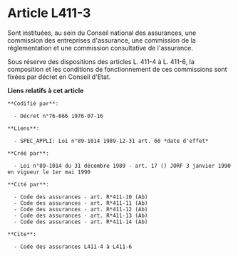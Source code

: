 # Article L411-3

Sont instituées, au sein du Conseil national des assurances, une commission des entreprises d'assurance, une commission de la
réglementation et une commission consultative de l'assurance.

Sous réserve des dispositions des articles L. 411-4 à L. 411-6, la composition et les conditions de fonctionnement de ces
commissions sont fixées par décret en Conseil d'Etat.

**Liens relatifs à cet article**

	**Codifié par**:

	  - Décret n°76-666 1976-07-16

	**Liens**:

	  - SPEC_APPLI: Loi n°89-1014 1989-12-31 art. 60 *date d'effet*

	**Créé par**:

	  - Loi n°89-1014 du 31 décembre 1989 - art. 17 () JORF 3 janvier 1990 en vigueur le 1er mai 1990

	**Cité par**:

	  - Code des assurances - art. R*411-10 (Ab)
	  - Code des assurances - art. R*411-11 (Ab)
	  - Code des assurances - art. R*411-12 (Ab)
	  - Code des assurances - art. R*411-13 (Ab)
	  - Code des assurances - art. R*411-14 (Ab)

	**Cite**:

	  - Code des assurances L411-4 à L411-6
